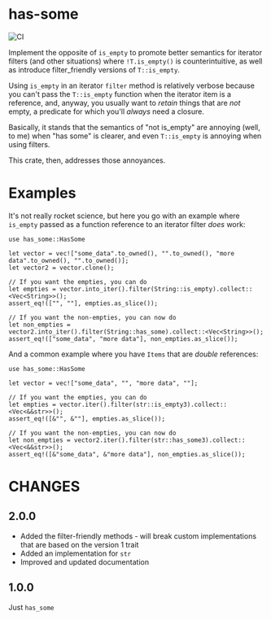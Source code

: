# has-some

![CI](https://github.com/bassmanitram/has-some/actions/workflows/rust.yml/badge.svg)

Implement the opposite of `is_empty` to promote better semantics for iterator 
filters (and other situations) where `!T.is_empty()` is counterintuitive, as 
well as introduce filter_friendly versions of `T::is_empty`.

Using `is_empty` in an iterator `filter` method is relatively verbose because
you can't pass the `T::is_empty` function when the iterator item is a reference,
and, anyway, you usually want to _retain_ things that are _not_ empty, a predicate 
for which you'll _always_ need a closure.

Basically, it stands that the semantics of "not is_empty" are annoying (well, to me) 
when "has some" is clearer, and even `T::is_empty` is annoying when using filters.

This crate, then, addresses those annoyances.

# Examples
It's not really rocket science, but here you go with an example where `is_empty` passed
as a function reference to an iterator filter _does_ work:

```
use has_some::HasSome

let vector = vec!["some_data".to_owned(), "".to_owned(), "more data".to_owned(), "".to_owned()];
let vector2 = vector.clone();

// If you want the empties, you can do
let empties = vector.into_iter().filter(String::is_empty).collect::<Vec<String>>();
assert_eq!(["", ""], empties.as_slice());

// If you want the non-empties, you can now do
let non_empties = vector2.into_iter().filter(String::has_some).collect::<Vec<String>>();
assert_eq!(["some_data", "more data"], non_empties.as_slice());
```

And a common example where you have `Items` that are _double_ references:

```
use has_some::HasSome

let vector = vec!["some_data", "", "more data", ""];

// If you want the empties, you can do
let empties = vector.iter().filter(str::is_empty3).collect::<Vec<&&str>>();
assert_eq!([&"", &""], empties.as_slice());

// If you want the non-empties, you can now do
let non_empties = vector2.iter().filter(str::has_some3).collect::<Vec<&&str>>();
assert_eq!([&"some_data", &"more data"], non_empties.as_slice());
```

# CHANGES
## 2.0.0
* Added the filter-friendly methods - will break custom implementations that are based on the version 1 trait
* Added an implementation for `str`
* Improved and updated documentation

## 1.0.0
Just `has_some`
